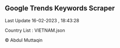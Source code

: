

## Google Trends Keywords Scraper 
 
Last Update 16-02-2023 , 18:43:28

Country List :
VIETNAM.json



© Abdul Muttaqin 
